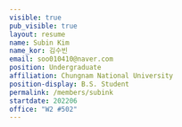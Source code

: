 ```yaml
---
visible: true
pub_visible: true
layout: resume
name: Subin Kim
name_kor: 김수빈
email: soo010410@naver.com
position: Undergraduate
affiliation: Chungnam National University
position-display: B.S. Student
permalink: /members/subink
startdate: 202206
office: "W2 #502"
---
```


